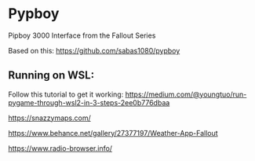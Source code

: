 # Pypboy
Pipboy 3000 Interface from the Fallout Series

Based on this: https://github.com/sabas1080/pypboy

## Running on WSL:
Follow this tutorial to get it working: https://medium.com/@youngtuo/run-pygame-through-wsl2-in-3-steps-2ee0b776dbaa


https://snazzymaps.com/

https://www.behance.net/gallery/27377197/Weather-App-Fallout 

https://www.radio-browser.info/